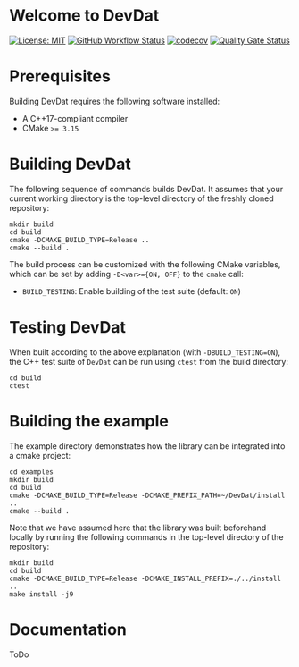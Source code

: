 # Welcome to DevDat

[![License: MIT](https://img.shields.io/badge/License-MIT-yellow.svg)](https://opensource.org/licenses/MIT)
[![GitHub Workflow Status](https://img.shields.io/github/workflow/status/statphysandml/DevDat/CI)](https://github.com/statphysandml/DevDat/actions?query=workflow%3ACI)
[![codecov](https://codecov.io/gh/statphysandml/DevDat/branch/main/graph/badge.svg)](https://codecov.io/gh/statphysandml/DevDat)
[![Quality Gate Status](https://sonarcloud.io/api/project_badges/measure?project=statphysandml_DevDat&metric=alert_status)](https://sonarcloud.io/dashboard?id=statphysandml_DevDat)

# Prerequisites

Building DevDat requires the following software installed:

* A C++17-compliant compiler
* CMake `>= 3.15`

# Building DevDat

The following sequence of commands builds DevDat.
It assumes that your current working directory is the top-level directory
of the freshly cloned repository:

```
mkdir build
cd build
cmake -DCMAKE_BUILD_TYPE=Release ..
cmake --build .
```

The build process can be customized with the following CMake variables,
which can be set by adding `-D<var>={ON, OFF}` to the `cmake` call:

* `BUILD_TESTING`: Enable building of the test suite (default: `ON`)



# Testing DevDat

When built according to the above explanation (with `-DBUILD_TESTING=ON`),
the C++ test suite of `DevDat` can be run using
`ctest` from the build directory:

```
cd build
ctest
```
# Building the example

The example directory demonstrates how the library can be integrated into a cmake project:

```
cd examples
mkdir build
cd build
cmake -DCMAKE_BUILD_TYPE=Release -DCMAKE_PREFIX_PATH=~/DevDat/install ..   
cmake --build .
```

Note that we have assumed here that the library was built beforehand locally by running the following commands in the top-level directory of the repository:

```
mkdir build
cd build
cmake -DCMAKE_BUILD_TYPE=Release -DCMAKE_INSTALL_PREFIX=./../install ..    
make install -j9
```


# Documentation

ToDo
